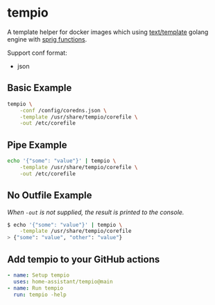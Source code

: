 # tempio
A template helper for docker images which using [text/template](https://golang.org/pkg/text/template/) golang engine with [sprig functions](http://masterminds.github.io/sprig/).

Support conf format:

- json

## Basic Example

```bash
tempio \
    -conf /config/coredns.json \
    -template /usr/share/tempio/corefile \
    -out /etc/corefile
```

## Pipe Example

```bash
echo '{"some": "value"}' | tempio \
    -template /usr/share/tempio/corefile \
    -out /etc/corefile
```

## No Outfile Example

_When  `-out` is not supplied, the result is printed to the console._

```bash
$ echo '{"some": "value"}' | tempio \
    -template /usr/share/tempio/corefile
> {"some": "value", "other": "value"}
```

## Add tempio to your GitHub actions

```yaml
- name: Setup tempio
  uses: home-assistant/tempio@main
- name: Run tempio
  run: tempio -help
```
